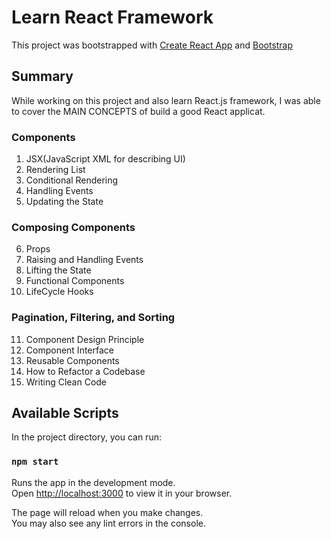 # Learn React Framework

This project was bootstrapped with [Create React App](https://github.com/facebook/create-react-app) and [Bootstrap](https://getbootstrap.com/docs/4.6/getting-started/introduction/)

## Summary

While working on this project and also learn React.js framework, I was able to cover the MAIN CONCEPTS
of build a good React applicat.

### Components

1. JSX(JavaScript XML for describing UI)
2. Rendering List
3. Conditional Rendering
4. Handling Events
5. Updating the State

### Composing Components

6. Props
7. Raising and Handling Events
8. Lifting the State
9. Functional Components
10. LifeCycle Hooks

### Pagination, Filtering, and Sorting 

11. Component Design Principle
12. Component Interface
13. Reusable Components
14. How to Refactor a Codebase
15. Writing Clean Code

## Available Scripts

In the project directory, you can run:

### `npm start`

Runs the app in the development mode.\
Open [http://localhost:3000](http://localhost:3000) to view it in your browser.

The page will reload when you make changes.\
You may also see any lint errors in the console.